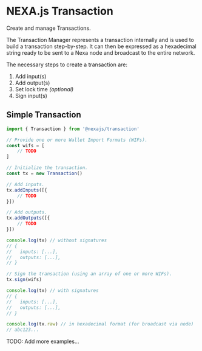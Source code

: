 # NEXA.js Transaction

Create and manage Transactions.

The Transaction Manager represents a transaction internally and is used to build a transaction step-by-step. It can then be expressed as a hexadecimal string ready to be sent to a Nexa node and broadcast to the entire network.

The necessary steps to create a transaction are:
1. Add input(s)
2. Add output(s)
3. Set lock time _(optional)_
4. Sign input(s)


## Simple Transaction

```js
import { Transaction } from '@nexajs/transaction'

// Provide one or more Wallet Import Formats (WIFs).
const wifs = [
    // TODO
]

// Initialize the transaction.
const tx = new Transaction()

// Add inputs.
tx.addInputs([{
    // TODO
}])

// Add outputs.
tx.addOutputs([{
    // TODO
}])

console.log(tx) // without signatures
// {
//   inputs: [...],
//   outputs: [...],
// }

// Sign the transaction (using an array of one or more WIFs).
tx.sign(wifs)

console.log(tx) // with signatures
// {
//   inputs: [...],
//   outputs: [...],
// }

console.log(tx.raw) // in hexadecimal format (for broadcast via node)
// abc123...
```


TODO: Add more examples...
